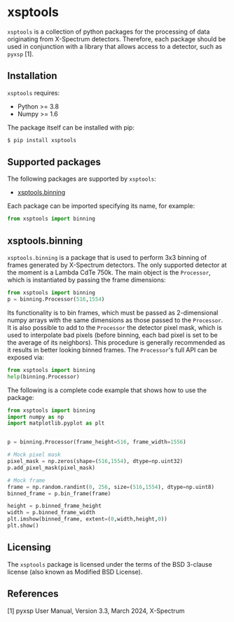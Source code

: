 # xsptools

`xsptools` is a collection of python packages for the processing of data originating
from X-Spectrum detectors. Therefore, each package should be used in conjunction with
a library that allows access to a detector, such as `pyxsp` [1].

## Installation

`xsptools` requires:

* Python >= 3.8
* Numpy >= 1.6

The package itself can be installed with pip:

```bash
$ pip install xsptools
```

## Supported packages

The following packages are supported by `xsptools`:

* [xsptools.binning](#xsptoolsbinning)

Each package can be imported specifying its name, for example:

```python 
from xsptools import binning
```

## xsptools.binning

`xsptools.binning` is a package that is used to perform 3x3 binning of
frames generated by X-Spectrum detectors. The only supported detector at the moment
is a Lambda CdTe 750k.
The main object is the `Processor`, which is instantiated by passing the frame
dimensions:

```python
from xsptools import binning
p = binning.Processor(516,1554)
```

Its functionality is to bin frames, which must be passed as 2-dimensional
numpy arrays with the same dimensions as those passed to the `Processor`. It is
also possible to add to the `Processor` the detector pixel mask, which is used to
interpolate bad pixels (before binning, each bad pixel is set to be the
average of its neighbors). This procedure is generally recommended as it results in
better looking binned frames.
The `Processor`'s full API can be exposed via:

```python
from xsptools import binning
help(binning.Processor)
```

The following is a complete code example that shows how to use the package:

```python
from xsptools import binning
import numpy as np
import matplotlib.pyplot as plt


p = binning.Processor(frame_height=516, frame_width=1556)

# Mock pixel mask
pixel_mask = np.zeros(shape=(516,1554), dtype=np.uint32)
p.add_pixel_mask(pixel_mask)

# Mock frame
frame = np.random.randint(0, 256, size=(516,1554), dtype=np.uint8)
binned_frame = p.bin_frame(frame)

height = p.binned_frame_height
width = p.binned_frame_width
plt.imshow(binned_frame, extent=(0,width,height,0))
plt.show()
```

## Licensing

The `xsptools` package is licensed under the terms of the BSD  3-clause license 
(also known as Modified BSD License).

## References

[1] pyxsp User Manual, Version 3.3, March 2024, X-Spectrum

